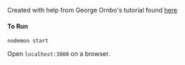 Created with help from George Ornbo's tutorial found [here]("https://shapeshed.com/creating-a-basic-site-with-node-and-express/#further-reading")

#### To Run

```
nodemon start
```

Open `localhost:3000` on a browser.
